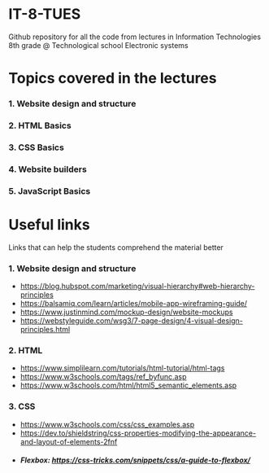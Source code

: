 # IT-8-TUES
Github repository for all the code from lectures in Information Technologies 8th grade @ Technological school Electronic systems

# Topics covered in the lectures
### 1. Website design and structure
### 2. HTML Basics
### 3. CSS Basics
### 4. Website builders
### 5. JavaScript Basics

# Useful links
Links that can help the students comprehend the material better

### 1. Website design and structure
 - https://blog.hubspot.com/marketing/visual-hierarchy#web-hierarchy-principles
 - https://balsamiq.com/learn/articles/mobile-app-wireframing-guide/
 - https://www.justinmind.com/mockup-design/website-mockups
 - https://webstyleguide.com/wsg3/7-page-design/4-visual-design-principles.html
### 2. HTML
 - https://www.simplilearn.com/tutorials/html-tutorial/html-tags
 - https://www.w3schools.com/tags/ref_byfunc.asp
 - https://www.w3schools.com/html/html5_semantic_elements.asp
### 3. CSS
 - https://www.w3schools.com/css/css_examples.asp
 - https://dev.to/shieldstring/css-properties-modifying-the-appearance-and-layout-of-elements-2fnf
 - ##### Flexbox: https://css-tricks.com/snippets/css/a-guide-to-flexbox/


